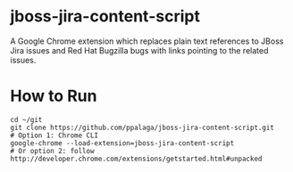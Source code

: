 jboss-jira-content-script
=========================

A Google Chrome extension which replaces plain text references to JBoss Jira issues and Red Hat Bugzilla bugs with links
pointing to the related issues.

How to Run
==========

    cd ~/git
    git clone https://github.com/ppalaga/jboss-jira-content-script.git
    # Option 1: Chrome CLI
    google-chrome --load-extension=jboss-jira-content-script
    # Or option 2: follow http://developer.chrome.com/extensions/getstarted.html#unpacked
